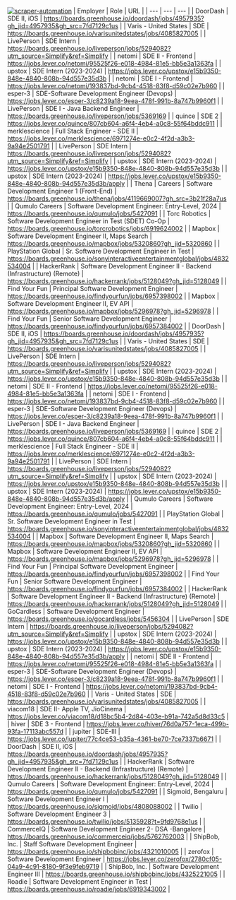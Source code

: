 [![scraper-automation](https://github.com/azad-ali786/Job_Openings/actions/workflows/scraper-automation.yml/badge.svg)](https://github.com/azad-ali786/Job_Openings/actions/workflows/scraper-automation.yml)
| Employer | Role | URL |
| --- | --- | --- |
| DoorDash | SDE II, iOS | https://boards.greenhouse.io/doordash/jobs/4957935?gh_jid=4957935&gh_src=7fd7129c1us |
| Varis - United States | SDE | https://boards.greenhouse.io/varisunitedstates/jobs/4085827005 |
| LivePerson | SDE Intern | https://boards.greenhouse.io/liveperson/jobs/5294082?utm_source=Simplify&ref=Simplify |
| netomi | SDE II - Frontend | https://jobs.lever.co/netomi/95525f26-e018-4984-81e5-bb5e3a1363fa |
| upstox | SDE Intern (2023-2024) | https://jobs.lever.co/upstox/e15b9350-848e-4840-808b-94d557e35d3b |
| netomi | SDE I - Frontend | https://jobs.lever.co/netomi/193837bd-9cb4-4518-83f8-d59c02e7b960 |
| esper-3 | SDE-Software Development Engineer (Devops) | https://jobs.lever.co/esper-3/c8239a18-9eea-478f-991b-8a747b9960f1 |
| LivePerson | SDE I - Java Backend Engineer | https://boards.greenhouse.io/liveperson/jobs/5369169 |
| quince | SDE 2 | https://jobs.lever.co/quince/807cb604-a6f4-4eb4-a0c8-55f64bddc911 |
| merklescience | Full Stack Engineer - SDE II | https://jobs.lever.co/merklescience/6971274e-e0c2-4f2d-a3b3-9a94e2501791 |
| LivePerson | SDE Intern | https://boards.greenhouse.io/liveperson/jobs/5294082?utm_source=Simplify&ref=Simplify |
| upstox | SDE Intern (2023-2024) | https://jobs.lever.co/upstox/e15b9350-848e-4840-808b-94d557e35d3b |
| upstox | SDE Intern (2023-2024) | https://jobs.lever.co/upstox/e15b9350-848e-4840-808b-94d557e35d3b/apply |
| Thena | Careers | Software Development Engineer 1 (Front-End) | https://boards.greenhouse.io/thena/jobs/4119669007?gh_src=3b21f28a7us |
| Qumulo Careers | Software Development Engineer: Entry-Level, 2024 | https://boards.greenhouse.io/qumulo/jobs/5427091 |
| Torc Robotics | Software Development Engineer in Test (SDET) Co-Op | https://boards.greenhouse.io/torcrobotics/jobs/6919624002 |
| Mapbox | Software Development Engineer II, Maps Search | https://boards.greenhouse.io/mapbox/jobs/5320860?gh_jid=5320860 |
| PlayStation Global | Sr. Software Development Engineer in Test | https://boards.greenhouse.io/sonyinteractiveentertainmentglobal/jobs/4832534004 |
| HackerRank | Software Development Engineer II - Backend (Infrastructure) (Remote) | https://boards.greenhouse.io/hackerrank/jobs/5128049?gh_jid=5128049 |
| Find Your Fun | Principal Software Development Engineer | https://boards.greenhouse.io/findyourfun/jobs/6957398002 |
| Mapbox | Software Development Engineer II, EV API | https://boards.greenhouse.io/mapbox/jobs/5296978?gh_jid=5296978 |
| Find Your Fun | Senior Software Development Engineer | https://boards.greenhouse.io/findyourfun/jobs/6957384002 |
| DoorDash | SDE II, iOS | https://boards.greenhouse.io/doordash/jobs/4957935?gh_jid=4957935&gh_src=7fd7129c1us |
| Varis - United States | SDE | https://boards.greenhouse.io/varisunitedstates/jobs/4085827005 |
| LivePerson | SDE Intern | https://boards.greenhouse.io/liveperson/jobs/5294082?utm_source=Simplify&ref=Simplify |
| upstox | SDE Intern (2023-2024) | https://jobs.lever.co/upstox/e15b9350-848e-4840-808b-94d557e35d3b |
| netomi | SDE II - Frontend | https://jobs.lever.co/netomi/95525f26-e018-4984-81e5-bb5e3a1363fa |
| netomi | SDE I - Frontend | https://jobs.lever.co/netomi/193837bd-9cb4-4518-83f8-d59c02e7b960 |
| esper-3 | SDE-Software Development Engineer (Devops) | https://jobs.lever.co/esper-3/c8239a18-9eea-478f-991b-8a747b9960f1 |
| LivePerson | SDE I - Java Backend Engineer | https://boards.greenhouse.io/liveperson/jobs/5369169 |
| quince | SDE 2 | https://jobs.lever.co/quince/807cb604-a6f4-4eb4-a0c8-55f64bddc911 |
| merklescience | Full Stack Engineer - SDE II | https://jobs.lever.co/merklescience/6971274e-e0c2-4f2d-a3b3-9a94e2501791 |
| LivePerson | SDE Intern | https://boards.greenhouse.io/liveperson/jobs/5294082?utm_source=Simplify&ref=Simplify |
| upstox | SDE Intern (2023-2024) | https://jobs.lever.co/upstox/e15b9350-848e-4840-808b-94d557e35d3b |
| upstox | SDE Intern (2023-2024) | https://jobs.lever.co/upstox/e15b9350-848e-4840-808b-94d557e35d3b/apply |
| Qumulo Careers | Software Development Engineer: Entry-Level, 2024 | https://boards.greenhouse.io/qumulo/jobs/5427091 |
| PlayStation Global | Sr. Software Development Engineer in Test | https://boards.greenhouse.io/sonyinteractiveentertainmentglobal/jobs/4832534004 |
| Mapbox | Software Development Engineer II, Maps Search | https://boards.greenhouse.io/mapbox/jobs/5320860?gh_jid=5320860 |
| Mapbox | Software Development Engineer II, EV API | https://boards.greenhouse.io/mapbox/jobs/5296978?gh_jid=5296978 |
| Find Your Fun | Principal Software Development Engineer | https://boards.greenhouse.io/findyourfun/jobs/6957398002 |
| Find Your Fun | Senior Software Development Engineer | https://boards.greenhouse.io/findyourfun/jobs/6957384002 |
| HackerRank | Software Development Engineer II - Backend (Infrastructure) (Remote) | https://boards.greenhouse.io/hackerrank/jobs/5128049?gh_jid=5128049 |
| GoCardless | Software Development Engineer | https://boards.greenhouse.io/gocardless/jobs/5456304 |
| LivePerson | SDE Intern | https://boards.greenhouse.io/liveperson/jobs/5294082?utm_source=Simplify&ref=Simplify |
| upstox | SDE Intern (2023-2024) | https://jobs.lever.co/upstox/e15b9350-848e-4840-808b-94d557e35d3b |
| upstox | SDE Intern (2023-2024) | https://jobs.lever.co/upstox/e15b9350-848e-4840-808b-94d557e35d3b/apply |
| netomi | SDE II - Frontend | https://jobs.lever.co/netomi/95525f26-e018-4984-81e5-bb5e3a1363fa |
| esper-3 | SDE-Software Development Engineer (Devops) | https://jobs.lever.co/esper-3/c8239a18-9eea-478f-991b-8a747b9960f1 |
| netomi | SDE I - Frontend | https://jobs.lever.co/netomi/193837bd-9cb4-4518-83f8-d59c02e7b960 |
| Varis - United States | SDE | https://boards.greenhouse.io/varisunitedstates/jobs/4085827005 |
| viacom18 | SDE II- Apple TV, JioCinema | https://jobs.lever.co/viacom18/d18bc5b4-2d84-403e-b91a-742a5d8d33c5 |
| hiver | SDE 3 - Frontend | https://jobs.lever.co/hiver/76d0a757-1eca-499b-93fa-17113abc557d |
| jupiter | SDE-III | https://jobs.lever.co/jupiter/77c4ce53-b35a-4361-be70-7ce7337b6671 |
| DoorDash | SDE II, iOS | https://boards.greenhouse.io/doordash/jobs/4957935?gh_jid=4957935&gh_src=7fd7129c1us |
| HackerRank | Software Development Engineer II - Backend (Infrastructure) (Remote) | https://boards.greenhouse.io/hackerrank/jobs/5128049?gh_jid=5128049 |
| Qumulo Careers | Software Development Engineer: Entry-Level, 2024 | https://boards.greenhouse.io/qumulo/jobs/5427091 |
| Sigmoid, Bengaluru | Software Development Engineer I | https://boards.greenhouse.io/sigmoid/jobs/4808088002 |
| Twilio | Software Development Engineer 3 | https://boards.greenhouse.io/twilio/jobs/5135928?t=9fd9768e1us |
| CommerceIQ | Software Development Engineer 2- DSA -Bangalore | https://boards.greenhouse.io/commerceiq/jobs/5762762003 |
| ShipBob, Inc. | Staff Software Development Engineer | https://boards.greenhouse.io/shipbobinc/jobs/4321010005 |
| zerofox | Software Development Engineer | https://jobs.lever.co/zerofox/2780cf05-04a9-4c91-8180-9f3e9feb9719 |
| ShipBob, Inc. | Software Development Engineer III | https://boards.greenhouse.io/shipbobinc/jobs/4325221005 |
| Roadie | Software Development Engineer in Test | https://boards.greenhouse.io/roadie/jobs/6919343002 |





